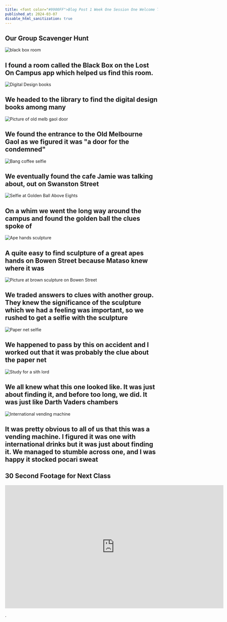 ```yaml
---
title: <font color="#9900FF">Blog Post 1 Week One Session One Welcome To Digital Media</font>
published_at: 2024-03-07
disable_html_sanitization: true
---
```


## Our Group Scavenger Hunt


![black box room](/w01s1/BlackBox.jpg)
## I found a room called the Black Box on the Lost On Campus app which helped us find this room. 

![Digital Design books](/w01s1/Books.jpg)
## We headed to the library to find the digital design books among many

![Picture of old melb gaol door](/w01s1/Condemned.jpg)
## We found the entrance to the Old Melbourne Gaol as we figured it was "a door for the condemned"

![Bang coffee selfie](/w01s1/ExplosiveCoffee.jpg)
## We eventually found the cafe Jamie was talking about, out on Swanston Street

![Selfie at Golden Ball Above Eights](/w01s1/GoldenBall.jpg)
## On a whim we went the long way around the campus and found the golden ball the clues spoke of

![Ape hands sculpture](/w01s1/Hands.jpg)
## A quite easy to find sculpture of a great apes hands on Bowen Street because Mataso knew where it was

![Picture at brown sculpture on Bowen Street](/w01s1/Leaves.jpg)
## We traded answers to clues with another group. They knew the significance of the sculpture which we had a feeling was important, so we rushed to get a selfie with the sculpture

![Paper net selfie](/w01s1/Paper.jpg)
## We happened to pass by this on accident and I worked out that it was probably the clue about the paper net

![Study for a sith lord](/w01s1/SithLord.jpg)
## We all knew what this one looked like. It was just about finding it, and before too long, we did. It was just like Darth Vaders chambers

![International vending machine](/w01s1/VendingMachine.jpg)
## It was pretty obvious to all of us that this was a vending machine. I figured it was one with international drinks but it was just about finding it. We managed to stumble across one, and I was happy it stocked pocari sweat

## 30 Second Footage for Next Class
<iframe width="720" height="406" src="https://www.youtube.com/embed/uQp_AILLZIg" title="DMS1 Video 30s" frameborder="0" allow="accelerometer; autoplay; clipboard-write; encrypted-media; gyroscope; picture-in-picture; web-share" referrerpolicy="strict-origin-when-cross-origin" allowfullscreen></iframe>

.